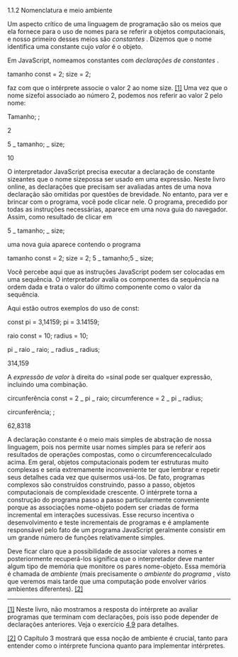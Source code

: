 1.1.2 Nomenclatura e meio ambiente

Um aspecto crítico de uma linguagem de programação são os meios que ela fornece para o uso de nomes para se referir a objetos computacionais, e nosso primeiro desses meios são _constantes_ . Dizemos que o nome identifica uma constante cujo _valor_ é o objeto.

Em JavaScript, nomeamos constantes com _declarações de constantes_ .

tamanho const = 2; size = 2;

faz com que o intérprete associe o valor 2 ao nome size. [[1]](https://so45nujb3h4koud7nsjm2lne4u-ac4c6men2g7xr2a-github.translate.goog/sicp/chapters/1.1.2.html#footnote-1) Uma vez que o nome sizefoi associado ao número 2, podemos nos referir ao valor 2 pelo nome:

Tamanho; ;

2

5 _ tamanho; _ size;

10

O interpretador JavaScript precisa executar a declaração de constante sizeantes que o nome sizepossa ser usado em uma expressão. Neste livro online, as declarações que precisam ser avaliadas antes de uma nova declaração são omitidas por questões de brevidade. No entanto, para ver e brincar com o programa, você pode clicar nele. O programa, precedido por todas as instruções necessárias, aparece em uma nova guia do navegador. Assim, como resultado de clicar em

5 _ tamanho; _ size;

uma nova guia aparece contendo o programa

tamanho const = 2; size = 2; 5 _ tamanho;5 _ size;

Você percebe aqui que as instruções JavaScript podem ser colocadas em uma sequência. O interpretador avalia os componentes da sequência na ordem dada e trata o valor do último componente como o valor da sequência.

Aqui estão outros exemplos do uso de const:

const pi = 3,14159; pi = 3.14159;

raio const = 10; radius = 10;

pi _ raio _ raio; _ radius _ radius;

314,159

A _expressão de valor_ à direita do =sinal pode ser qualquer expressão, incluindo uma combinação.

circunferência const = 2 _ pi _ raio; circumference = 2 _ pi _ radius;

circunferência; ;

62,8318

A declaração constante é o meio mais simples de abstração de nossa linguagem, pois nos permite usar nomes simples para se referir aos resultados de operações compostas, como o circumferencecalculado acima. Em geral, objetos computacionais podem ter estruturas muito complexas e seria extremamente inconveniente ter que lembrar e repetir seus detalhes cada vez que quisermos usá-los. De fato, programas complexos são construídos construindo, passo a passo, objetos computacionais de complexidade crescente. O intérprete torna a construção do programa passo a passo particularmente conveniente porque as associações nome-objeto podem ser criadas de forma incremental em interações sucessivas. Esse recurso incentiva o desenvolvimento e teste incrementais de programas e é amplamente responsável pelo fato de um programa JavaScript geralmente consistir em um grande número de funções relativamente simples.

Deve ficar claro que a possibilidade de associar valores a nomes e posteriormente recuperá-los significa que o interpretador deve manter algum tipo de memória que monitore os pares nome-objeto. Essa memória é chamada de _ambiente_ (mais precisamente o _ambiente_ do _programa_ , visto que veremos mais tarde que uma computação pode envolver vários ambientes diferentes). [[2]](https://so45nujb3h4koud7nsjm2lne4u-ac4c6men2g7xr2a-github.translate.goog/sicp/chapters/1.1.2.html#footnote-2)

---

[[1]](https://so45nujb3h4koud7nsjm2lne4u-ac4c6men2g7xr2a-github.translate.goog/sicp/chapters/1.1.2.html#footnote-link-1) Neste livro, não mostramos a resposta do intérprete ao avaliar programas que terminam com declarações, pois isso pode depender de declarações anteriores. Veja o exercício [4,9](https://so45nujb3h4koud7nsjm2lne4u-ac4c6men2g7xr2a-github.translate.goog/sicp/chapters/4.1.2.html#ex_4.9) para detalhes.

[[2]](https://so45nujb3h4koud7nsjm2lne4u-ac4c6men2g7xr2a-github.translate.goog/sicp/chapters/1.1.2.html#footnote-link-2) O Capítulo 3 mostrará que essa noção de ambiente é crucial, tanto para entender como o intérprete funciona quanto para implementar intérpretes.
